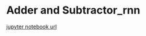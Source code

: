 # Adder and Subtractor_rnn
[jupyter notebook url](https://nbviewer.jupyter.org/github/winone520/Adder-Subtractor_rnn/blob/master/Model.ipynb)
